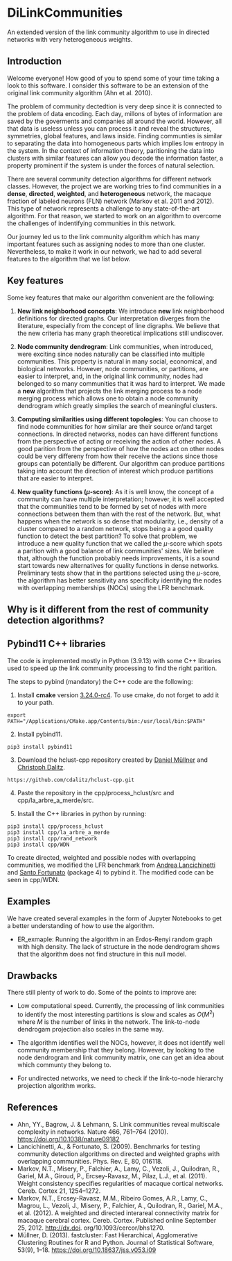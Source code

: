 # DiLinkCommunities
An extended version of the link community algorithm to use in directed networks with very heterogeneous weights.

 ## Introduction
 Welcome everyone! How good of you to spend some of your time taking a look to this software. I consider this software to be an extension of the original link community algorithm (Ahn et al. 2010).
 
 The problem of community dectedtion is very deep since it is connected to the problem of data encoding. Each day, millons of bytes of information are saved by the goverments and companies all around the world. However, all that data is useless unless you can process it and reveal the structures, symmetries, global features, and laws inside. Finding communties is similar to separating the data into homogeneous parts which implies low entropy in the system. In the context of information theory, paritioning the data into clusters with similar features can allow you decode the information faster, a property prominent if the system is under the forces of natural selection.

 There are several community detection algorithms for different network classes. However, the project we are working tries to find communities in a **dense**, **directed**, **weighted**, and **heterogeneous** network, the macaque fraction of labeled neurons (FLN) network (Markov et al. 2011 and 2012). This type of network represents a challenge to any state-of-the-art algorithm. For that reason, we started to work on an algorithm to overcome the challenges of indentifying communities in this network.

 Our journey led us to the link community algorithm which has many important features such as assigning nodes to more than one cluster. Nevertheless, to make it work in our network, we had to add several features to the algorithm that we list below.

## Key features
Some key features that make our algorithm convenient are the following:

1. **New link neighborhood concepts**: We introduce **new** link neighborhood definitions for directed graphs. Our interpretation diverges from the literature, especially from the concept of line digraphs. We believe that the new criteria has many graph theoretical implications still undiscover.

2. **Node community dendrogram**: Link communities, when introduced, were exciting since nodes naturally can be classified into multiple communities. This property is natural in many social, economical, and biological networks. However, node communities, or partitions, are easier to interpret, and, in the original link community, nodes had belonged to so many communities that it was hard to interpret. We made a **new** algorithm that projects the link merging process to a node merging process which allows one to obtain a node community dendrogram which greatly simplies the search of meaningful clusters.

3. **Computing similarities using different topologies**: You can choose to find node communities for how similar are their source or/and target connections. In directed networks, nodes can have different functions from the perspective of acting or receiving the action of other nodes. A good parition from the perspective of how the nodes act on other nodes could be very differeny from how their receive the actions since those groups can potentially be different. Our algorithm can produce partitions taking into account the direction of interest which produce partitions that are easier to interpret.

4. **New quality functions ($\mu$-score)**: As it is well know, the concept of a community can have multiple interpretation; however, it is well accepted that the communities tend to be formed by set of nodes with more connections between them than with the rest of the network. But, what happens when the network is so dense that modularity, i.e., density of a cluster compared to a random network, stops being a a good quality function to detect the best partition? To solve that problem, we introduce a new quality function that we called the $\mu$-score which spots a parition with a good balance of link communities' sizes. We believe that, although the function probably needs improvements, it is a sound start towards new alternatives for quality functions in dense networks. Preliminary tests show that in the partitions selected using the $\mu$-score, the algorithm has better sensitivity ans specificity identifying the nodes with overlapping memberships (NOCs) using the LFR benchmark.

## Why is it different from the rest of community detection algorithms?


## Pybind11 C++ libraries

The code is implemented mostly in Python (3.9.13) with some C++ libraries used to speed up the link community processing to find the right parition.

The steps to pybind (mandatory) the C++ code are the following:

1. Install **cmake** version [3.24.0-rc4](https://cmake.org/files/). To use cmake, do not forget to add it to your path.

```
export PATH="/Applications/CMake.app/Contents/bin:/usr/local/bin:$PATH"
```

2. Install pybind11.

```
pip3 install pybind11
```

3. Download the hclust-cpp repository created by [Daniel Müllner](http://danifold.net/) and [Christoph Dalitz](https://lionel.kr.hs-niederrhein.de/~dalitz/data/hclust/).

```
https://github.com/cdalitz/hclust-cpp.git
```
4. Paste the repository in the cpp/process_hclust/src and cpp/la_arbre_a_merde/src.

5. Install the C++ libraries in python by running:

```
pip3 install cpp/process_hclust
pip3 install cpp/la_arbre_a_merde
pip3 install cpp/rand_network
pip3 install cpp/WDN
```

To create directed, weighted and possible nodes with overlapping communities, we modified the LFR benchmark from [Andrea Lancichinetti](https://sites.google.com/site/andrealancichinetti/) and [Santo Fortunato](https://www.santofortunato.net/resources) (package 4) to pybind it. The modified code can be seen in cpp/WDN.

## Examples
We have created several examples in the form of Jupyter Notebooks to get a better understanding of how to use the algorithm.

- ER_exmaple: Running the algorithm in an Erdos-Renyi random graph with high density. The lack of structure in the node dendrogram shows that the algorithm does not find structure in this null model.

## Drawbacks
There still plenty of work to do. Some of the points to improve are:

- Low computational speed. Currently, the processing of link communities to identify the most interesting partitions is slow and scales as $O(M^{2})$ where $M$ is the number of links in the network. The link-to-node dendrogam projection also scales in the same way.

- The algorithm identifies well the NOCs, however, it does not identify well community membership that they belong. However, by looking to the node dendrogram and link community matrix, one can get an idea about which communty they belong to.

- For undirected networks, we need to check if the link-to-node hierarchy projection algorithm works.

## References
- Ahn, YY., Bagrow, J. & Lehmann, S. Link communities reveal multiscale complexity in networks. Nature 466, 761–764 (2010). https://doi.org/10.1038/nature09182
- Lancichinetti, A., & Fortunato, S. (2009). Benchmarks for testing community detection algorithms on directed and weighted graphs with overlapping communities. Phys. Rev. E, 80, 016118.
- Markov, N.T., Misery, P., Falchier, A., Lamy, C., Vezoli, J., Quilodran, R., Gariel,
M.A., Giroud, P., Ercsey-Ravasz, M., Pilaz, L.J., et al. (2011). Weight consistency
specifies regularities of macaque cortical networks. Cereb. Cortex 21,
1254–1272.
- Markov, N.T., Ercsey-Ravasz, M.M., Ribeiro Gomes, A.R., Lamy, C., Magrou,
L., Vezoli, J., Misery, P., Falchier, A., Quilodran, R., Gariel, M.A., et al. (2012). A
weighted and directed interareal connectivity matrix for macaque cerebral
cortex. Cereb. Cortex. Published online September 25, 2012. http://dx.doi.
org/10.1093/cercor/bhs1270.
- Müllner, D. (2013). fastcluster: Fast Hierarchical, Agglomerative Clustering Routines for R and Python. Journal of Statistical Software, 53(9), 1–18. https://doi.org/10.18637/jss.v053.i09
